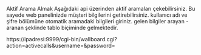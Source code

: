 Aktif Arama Almak
Aşağıdaki api üzerinden aktif aramaları çekebilirsiniz. Bu sayede web panelinizde müşteri bilgilerini
getirebilirsiniz. kullanıcı adı ve şifre bölümüne otomatik aramadaki bilgileri giriniz. gelen bilgiler
arayan - aranan şeklinde tablo biçiminde gelmektedir.

https://ipadresi:9999/cgi-bin/wallboard.cgi?action=activecalls&username=&password= 
